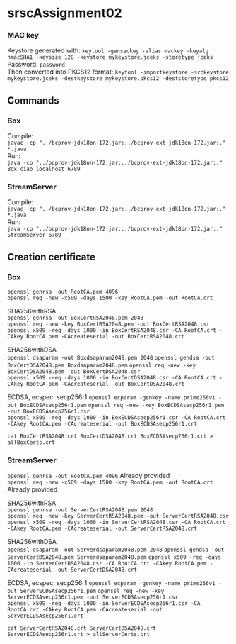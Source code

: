 # srscAssignment02

### MAC key
Keystore generated with: `keytool -genseckey -alias mackey -keyalg hmacSHA1 -keysize 128 -keystore mykeystore.jceks -storetype jceks`  
Password: `password`  
Then converted into PKCS12 format: `keytool -importkeystore -srckeystore mykeystore.jceks -destkeystore mykeystore.pkcs12 -deststoretype pkcs12`  

## Commands
### Box
Compile:  
`javac -cp "../bcprov-jdk18on-172.jar:../bcprov-ext-jdk18on-172.jar:." *.java`  
Run:  
`java -cp "../bcprov-jdk18on-172.jar:../bcprov-ext-jdk18on-172.jar:." Box ciao localhost 6789`  

### StreamServer
Compile:  
`javac -cp "../bcprov-jdk18on-172.jar:../bcprov-ext-jdk18on-172.jar:." *.java`  
Run:  
`java -cp "../bcprov-jdk18on-172.jar:../bcprov-ext-jdk18on-172.jar:." StreamServer 6789`  


## Creation certificate

### Box
`openssl genrsa -out RootCA.pem 4096`  
`openssl req -new -x509 -days 1500 -key RootCA.pem -out RootCA.crt`

SHA256withRSA  
`openssl genrsa -out BoxCertRSA2048.pem 2048`  
`openssl req -new -key BoxCertRSA2048.pem -out BoxCertRSA2048.csr`  
`openssl x509 -req -days 1000 -in BoxCertRSA2048.csr -CA RootCA.crt -CAkey RootCA.pem -CAcreateserial -out BoxCertRSA2048.crt`

SHA256withDSA  
`openssl dsaparam -out Boxdsaparam2048.pem 2048`
`openssl gendsa -out BoxCertDSA2048.pem Boxdsaparam2048.pem`
`openssl req -new -key BoxCertDSA2048.pem -out BoxCertDSA2048.csr`  
`openssl x509 -req -days 1000 -in BoxCertDSA2048.csr -CA RootCA.crt -CAkey RootCA.pem -CAcreateserial -out BoxCertDSA2048.crt`

ECDSA, ecspec: secp256r1
`openssl ecparam -genkey -name prime256v1 -out BoxECDSAsecp256r1.pem`
`openssl req -new -key BoxECDSAsecp256r1.pem -out BoxECDSAsecp256r1.csr`  
`openssl x509 -req -days 1000 -in BoxECDSAsecp256r1.csr -CA RootCA.crt -CAkey RootCA.pem -CAcreateserial -out BoxECDSAsecp256r1.crt`

`cat BoxCertRSA2048.crt BoxCertDSA2048.crt BoxECDSAsecp256r1.crt > allBoxCerts.crt`  

### StreamServer
`openssl genrsa -out RootCA.pem 4096`       Already provided  
`openssl req -new -x509 -days 1500 -key RootCA.pem -out RootCA.crt` Already provided 

SHA256withRSA  
`openssl genrsa -out ServerCertRSA2048.pem 2048`  
`openssl req -new -key ServerCertRSA2048.pem -out ServerCertRSA2048.csr`  
`openssl x509 -req -days 1000 -in ServerCertRSA2048.csr -CA RootCA.crt -CAkey RootCA.pem -CAcreateserial -out ServerCertRSA2048.crt`

SHA256withDSA  
`openssl dsaparam -out Serverdsaparam2048.pem 2048`
`openssl gendsa -out ServerCertDSA2048.pem Serverdsaparam2048.pem`
`openssl x509 -req -days 1000 -in ServerCertDSA2048.csr -CA RootCA.crt -CAkey RootCA.pem -CAcreateserial -out ServerCertDSA2048.crt`

ECDSA, ecspec: secp256r1
`openssl ecparam -genkey -name prime256v1 -out ServerECDSAsecp256r1.pem`
`openssl req -new -key ServerECDSAsecp256r1.pem -out ServerECDSAsecp256r1.csr`  
`openssl x509 -req -days 1000 -in ServerECDSAsecp256r1.csr -CA RootCA.crt -CAkey RootCA.pem -CAcreateserial -out ServerECDSAsecp256r1.crt`

`cat ServerCertRSA2048.crt ServerCertDSA2048.crt ServerECDSAsecp256r1.crt > allServerCerts.crt`  